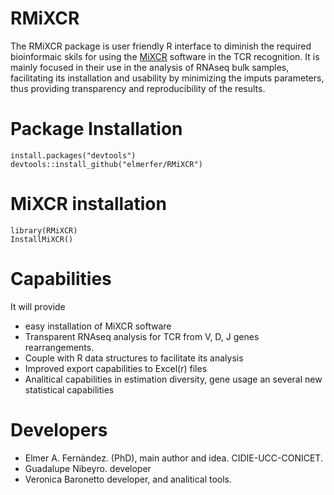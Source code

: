 # RMiXCR
The RMiXCR package is user friendly R interface to diminish the required bioinformaic skils for using the [MiXCR](https://mixcr.readthedocs.io/en/master/) software in the TCR recognition.
It is mainly focused in their use in the analysis of RNAseq bulk samples, facilitating its installation and usability by minimizing the imputs parameters, thus providing transparency and reproducibility of the results.

# Package Installation
```
install.packages("devtools")
devtools::install_github("elmerfer/RMiXCR")
```

# MiXCR installation
```
library(RMiXCR)
InstallMiXCR()
```

# Capabilities
It will provide
* easy installation of MiXCR software
* Transparent RNAseq analysis for TCR from V, D, J genes rearrangements.
* Couple with R data structures to facilitate its analysis
* Improved export capabilities to Excel(r) files
* Analitical capabilities in estimation diversity, gene usage an several new statistical capabilities

# Developers
* Elmer A. Fernàndez. (PhD), main author and idea. CIDIE-UCC-CONICET.
* Guadalupe Nibeyro. developer
* Veronica Baronetto developer, and analitical tools.



